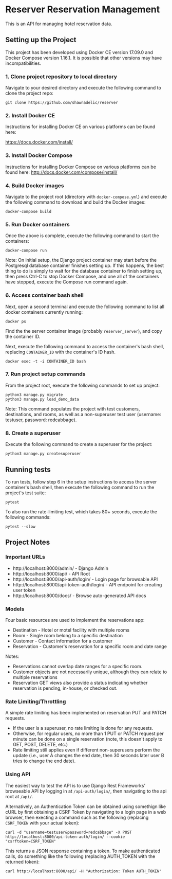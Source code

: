 # Reserver Reservation Management

This is an API for managing hotel reservation data.

## Setting up the Project
This project has been developed using Docker CE version
17.09.0 and Docker Compose version 1.16.1. It is possible
that other versions may have incompatibilities.

### 1. Clone project repository to local directory
Navigate to your desired directory and execute the following command
to clone the project repo:

`git clone https://github.com/shawnadelic/reserver`

### 2. Install Docker CE
Instructions for installing Docker CE on various platforms
can be found here:

https://docs.docker.com/install/

### 3. Install Docker Compose

Instructions for installing Docker Compose on various
platforms can be found here:
http://docs.docker.com/compose/install/

### 4. Build Docker images
Navigate to the project root (directory with `docker-compose.yml`) and
execute the following command to download and build the Docker images:

`docker-compose build`

### 5. Run Docker containers
Once the above is complete, execute the following command to start
the containers:

`docker-compose run`

Note: On initial setup, the Django project container may start before the
      Postgresql database container finishes setting up. If this happens,
      the best thing to do is simply to wait for the database container to
      finish setting up, then press Ctrl-C to stop Docker Compose, and one
      all of the containers have stopped, execute the Compose run command
      again.

### 6. Access container bash shell
Next, open a second terminal and execute the following command to list all
docker containers currently running:

`docker ps`

Find the the server container image (probably `reserver_server`), and
copy the container ID.

Next, execute the following command to access the container's bash shell,
replacing `CONTAINER_ID` with the container's ID hash.

`docker exec -t -i CONTAINER_ID bash`

### 7. Run project setup commands
From the project root, execute the following commands to set up project:

```
python3 manage.py migrate
python3 manage.py load_demo_data
```

Note: This command populates the project with test customers, destinations,
      and rooms, as well as a non-superuser test user (username: testuser,
      password: redcabbage).

### 8. Create a superuser
Execute the following command to create a superuser for the project:

```
python3 manage.py createsuperuser
```

## Running tests
To run tests, follow step 6 in the setup instructions to access the server
container's bash shell, then execute the following command to run the project's
test suite:

`pytest`

To also run the rate-limiting test, which takes 80+ seconds, execute the following
commands:

`pytest --slow`

## Project Notes

### Important URLs
* http://localhost:8000/admin/ - Django Admin
* http://localhost:8000/api/ - API Root
* http://localhost:8000/api-auth/login/ - Login page for browsable API
* http://localhost:8000/api-token-auth/login/ - API endpoint for creating user token
* http://localhost:8000/docs/ - Browse auto-generated API docs

### Models

Four basic resources are used to implement the reservations app:

* Destination - Hotel or motel facility with multiple rooms
* Room - Single room belong to a specific destination
* Customer - Contact information for a customer
* Reservation - Customer's reservation for a specific room and date range

Notes:

* Reservations cannot overlap date ranges for a specific room.
* Customer objects are not necessarily unique, although they can relate to
  multiple reservations
* Reservation GET views also provide a status indicating whether reservation
  is pending, in-house, or checked out.

### Rate Limiting/Throttling

A simple rate limiting has been implemented on reservation PUT and PATCH requests.

* If the user is a superuser, no rate limiting is done for any requests.
* Otherwise, for regular users, no more than 1 PUT or PATCH request per minute can be
  done on a single reservation (note, this doesn't apply to GET, POST, DELETE, etc.)
* Rate limiting still applies even if different non-superusers perform the update
  (i.e., user A changes the end date, then 30 seconds later user B tries to change
  the end date).

### Using API

The easiest way to test the API is to use Django Rest Frameworks' browseable API by
logging in at `/api-auth/login/`, then navigating to the api root at `/api/`.

Alternatively, an Authentication Token can be obtained using somethign like cURL by
first obtaining a CSRF Token by navigating to a login page in a web browser, then
execting a command such as the following (replacing `CSRF_TOKEN` with your actual token):

```
curl -d "username=testuser&password=redcabbage" -X POST http://localhost:8000/api-token-auth/login/ --cookie "csrftoken=CSRF_TOKEN"
```

This returns a JSON response containing a token. To make authenticated calls, do
something like the following (replacing AUTH_TOKEN with the returned token):

```
curl http://localhost:8000/api/ -H "Authorization: Token AUTH_TOKEN"
```
